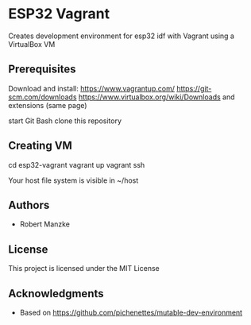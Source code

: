 # ESP32 Vagrant

Creates development environment for esp32 idf with Vagrant using a VirtualBox VM

## Prerequisites

Download and install:
https://www.vagrantup.com/
https://git-scm.com/downloads
https://www.virtualbox.org/wiki/Downloads and extensions (same page)

start Git Bash
clone this repository

## Creating VM

cd esp32-vagrant
vagrant up
vagrant ssh

Your host file system is visible in ~/host

## Authors

* Robert Manzke

## License

This project is licensed under the MIT License

## Acknowledgments

* Based on https://github.com/pichenettes/mutable-dev-environment

